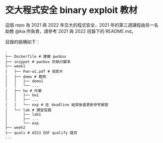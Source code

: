 # 交大程式安全 binary exploit 教材

這個 repo 為 2021 與 2022 年交大的程式安全，2021 年的第三週課程由另一名助教 @kia 所負責，請參考 2021 與 2022 目錄下的 README.md。

目錄的結構如下：
```
.
├── Dockerfile # 建構 pwnbox
├── snippet # pwnbox 的執行腳本
├── week1
│   ├── Pwn-w1.pdf # 投影片
│   ├── demo # 範例
│   │   ├── demo1
│   │   └── ...
│   ├── hw # 作業
│   │   ├── hw1
│   │   ├── ...
│   │   └── exp # 在 deadline 結束後會更新參考解答
│   └── lab # 課堂習題
│       ├── lab1
│       ├── ...
│       └── exp
├── week2
├── quals # AIS3 EOF qualify 題目
...
```